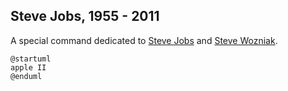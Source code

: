 ## Steve Jobs, 1955 - 2011

A special command dedicated to [Steve Jobs](http://en.wikipedia.org/wiki/Steve_Jobs) and
[Steve Wozniak](http://en.wikipedia.org/wiki/Steve_Wozniak).
```plantuml
@startuml
apple II
@enduml
```



